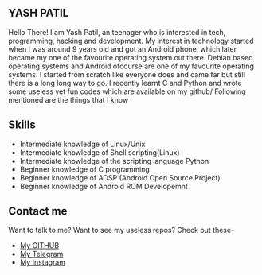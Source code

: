 ## YASH PATIL

Hello There! I am Yash Patil, an teenager who is interested in tech, programming, hacking and development. My interest in technology started when I was around 9 years old and got an Android phone, which later became my one of the favourite operating system out there. Debian based operating systems and Android ofcourse are one of my favourite operating systems. I started from scratch like everyone does and came far but still there is a long long way to go. I recently learnt C and Python and wrote some useless yet fun codes which are available on my github/ Following mentioned are the things that I know

## Skills
- Intermediate knowledge of Linux/Unix
- Intermediate knowledge of Shell scripting(Linux)
- Intermediate knowledge of the scripting language Python
- Beginner knowledge of C programming
- Beginner knowledge of AOSP (Android Open Source Project)
- Beginner knowledge of Android ROM Developemnt

## Contact me

Want to talk to me? Want to see my useless repos? Check out these-
- [My GITHUB](https://github.com/FrosT2k5/)
- [My Telegram](https://t.me/SuperCosmicBeing)
- [My Instagram](https://www.instagram.com/yash_patil2k5/)
